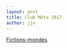 ```yaml
---
layout: post
title: Club Méta 2017
author: jjv
---
```


[Fictions-mondes](/public/fictions-mondes.pdf)
